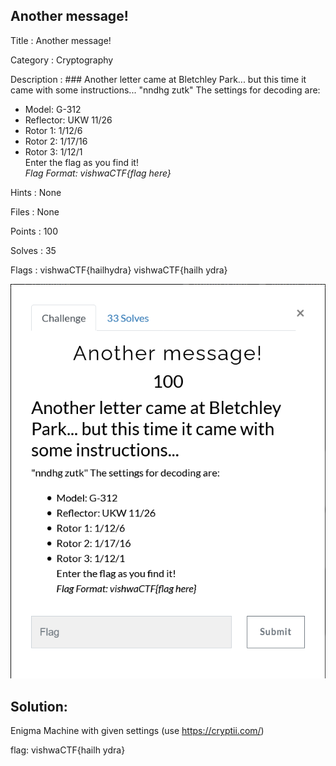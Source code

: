 ## Another message!

Title : Another message!

Category : Cryptography

Description : ### Another letter came at Bletchley Park... but this time it came with some instructions...
"nndhg zutk"
The settings for decoding are:
* Model: G-312
* Reflector: UKW 11/26
* Rotor 1: 1/12/6
* Rotor 2: 1/17/16
* Rotor 3: 1/12/1 <br/>
Enter the flag as you find it!<br/>
*Flag Format: vishwaCTF{flag here}*

Hints : None

Files : None

Points : 100

Solves : 35

Flags : vishwaCTF{hailhydra}
vishwaCTF{hailh ydra}

![Screenshot](challenge.png)

## Solution:

Enigma Machine with given settings (use https://cryptii.com/)

flag: vishwaCTF{hailh ydra}